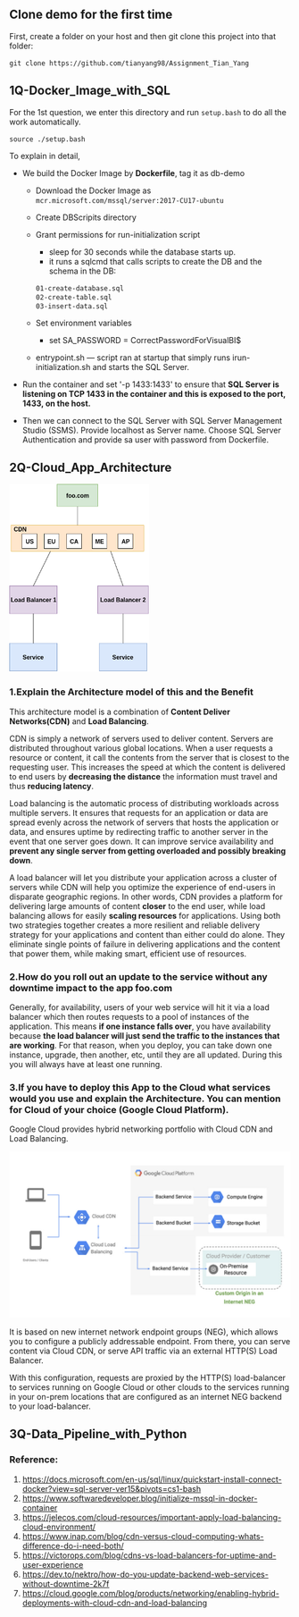 ## Clone demo for the first time

First, create a folder on your host and then git clone this project into that folder:

```
git clone https://github.com/tianyang98/Assignment_Tian_Yang
```

## 1Q-Docker_Image_with_SQL

For the 1st question, we enter this directory and run `setup.bash` to do all the work automatically.

```
source ./setup.bash
```

To explain in detail, 
* We build the Docker Image by __Dockerfile__, tag it as db-demo
  * Download the Docker Image as `mcr.microsoft.com/mssql/server:2017-CU17-ubuntu`
  * Create DBScripits directory
  * Grant permissions for run-initialization script 
    * sleep for 30 seconds while the database starts up.
    * it runs a sqlcmd that calls scripts to create the DB and the schema in the DB: 
     ```
     01-create-database.sql
     02-create-table.sql
     03-insert-data.sql
     ```
  * Set environment variables
    * set SA_PASSWORD = CorrectPasswordForVisualBI$
    
  * entrypoint.sh — script ran at startup that simply runs irun-initialization.sh and starts the SQL Server.
  
* Run the container and set '-p 1433:1433' to ensure that __SQL Server is listening on TCP 1433 in the container and this is exposed to the port, 1433, on the host.__

* Then we can connect to the SQL Server with SQL Server Management Studio (SSMS). Provide localhost as Server name. Choose SQL Server Authentication and provide sa user with password from Dockerfile.

## 2Q-Cloud_App_Architecture

![Image_of_Q2](https://github.com/tianyang98/Assignment_Tian_Yang/blob/master/image_of_Q2.png)

### 1.Explain the Architecture model of this and the Benefit

This architecture model is a combination of __Content Deliver Networks(CDN)__ and __Load Balancing__. 

CDN is simply a network of servers used to deliver content. Servers are distributed throughout various global locations. When a user requests a resource or content,  it call the contents from the server that is closest to the requesting user. This increases the speed at which the content is delivered to end users by __decreasing the distance__ the information must travel and thus __reducing latency__.

Load balancing is the automatic process of distributing workloads across multiple servers. It ensures that requests for an application or data are spread evenly across the network of servers that hosts the application or data, and ensures uptime by redirecting traffic to another server in the event that one server goes down. It can improve service availability and __prevent any single server from getting overloaded and possibly breaking down__.

A load balancer will let you distribute your application across a cluster of servers while CDN will help you optimize the experience of end-users in disparate geographic regions. In other words, CDN provides a platform for delivering large amounts of content __closer__ to the end user, while load balancing allows for easily __scaling resources__ for applications. Using both two strategies together creates a more resilient and reliable delivery strategy for your applications and content than either could do alone. They eliminate single points of failure in delivering applications and the content that power them, while making smart, efficient use of resources.

### 2.How do you roll out an update to the service without any downtime impact to the app foo.com

Generally, for availability, users of your web service will hit it via a load balancer which then routes requests to a pool of instances of the application. This means __if one instance falls over__, you have availability because __the load balancer will just send the traffic to the instances that are working__. For that reason, when you deploy, you can take down one instance, upgrade, then another, etc, until they are all updated. During this you will always have at least one running.

### 3.If you have to deploy this App to the Cloud what services would you use and explain the Architecture. You can mention for Cloud of your choice (Google Cloud Platform).

Google Cloud provides hybrid networking portfolio with Cloud CDN and Load Balancing.

![Image_GCP](https://github.com/tianyang98/Assignment_Tian_Yang/blob/master/GCP_model.png)

It is based on new internet network endpoint groups (NEG), which allows you to configure a publicly addressable endpoint. From there, you can serve content via Cloud CDN, or serve API traffic via an external HTTP(S) Load Balancer.

With this configuration, requests are proxied by the HTTP(S) load-balancer to services running on Google Cloud or other clouds to the services running in your on-prem locations that are configured as an internet NEG backend to your load-balancer. 


## 3Q-Data_Pipeline_with_Python



### Reference: 
 1. https://docs.microsoft.com/en-us/sql/linux/quickstart-install-connect-docker?view=sql-server-ver15&pivots=cs1-bash
 2. https://www.softwaredeveloper.blog/initialize-mssql-in-docker-container
 3. https://jelecos.com/cloud-resources/important-apply-load-balancing-cloud-environment/
 4. https://www.inap.com/blog/cdn-versus-cloud-computing-whats-difference-do-i-need-both/
 5. https://victorops.com/blog/cdns-vs-load-balancers-for-uptime-and-user-experience
 6. https://dev.to/nektro/how-do-you-update-backend-web-services-without-downtime-2k7f
 7. https://cloud.google.com/blog/products/networking/enabling-hybrid-deployments-with-cloud-cdn-and-load-balancing
 

